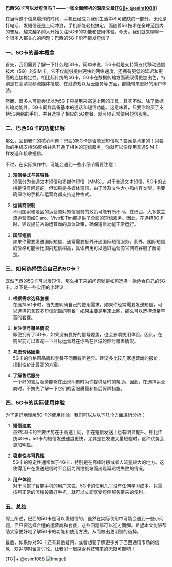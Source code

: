 **巴西5G卡可以发短信吗？——一张全面解析的深度文章[[TG💪+ @esim1088](https://t.me/s/esim1088)]**

在当今这个信息爆炸的时代，手机已经成为我们生活中不可或缺的一部分。无论是打电话、发短信还是上网冲浪，手机都能轻松搞定。而随着5G技术在全球范围内的普及，越来越多的人开始关注5G卡的功能和使用体验。今天，我们就来聊聊一个很多人都关心的问题：巴西的5G卡能不能发短信？

### 一、5G卡的基本概念

首先，我们需要了解一下什么是5G卡。简单来说，5G卡就是支持第五代移动通信技术（5G）的SIM卡。它不仅能够提供更快的网络速度，还拥有更低的延迟和更高的连接稳定性。相比起传统的4G卡，5G卡在数据传输方面表现得更加出色，特别是在高清视频流媒体播放、在线游戏以及云服务等方面，都能带来更好的用户体验。

然而，很多人可能会误以为5G卡只是用来高速上网的工具，其实不然。除了数据传输功能外，5G卡同样具备基本的通话和短信功能。这意味着，只要你购买了支持5G网络的手机，并且选择了相应的5G套餐，就可以正常使用短信服务。

### 二、巴西5G卡的功能详解

那么，回到我们的核心问题：巴西的5G卡是否能发短信呢？答案是肯定的！只要你的手机支持5G网络并且开通了相关的短信服务，你就可以像使用普通SIM卡一样发送和接收短信。

不过，在实际操作中，可能会遇到一些小细节需要注意：

1. **短信格式与兼容性**  
   短信分为普通文本短信和多媒体短信（MMS）。对于普通文本短信，5G卡的支持是没有问题的。但如果是多媒体短信，由于涉及文件大小和内容类型，需要确保你的手机和运营商都支持这种格式。

2. **运营商限制**  
   不同国家和地区的运营商对短信服务的政策可能有所不同。在巴西，大多数主流运营商如Claro、Vivo和Tim都提供了全面的短信服务。因此，在选择5G卡时，建议提前咨询运营商的具体政策，确保短信功能正常运行。

3. **国际短信**  
   如果你需要发送国际短信，通常需要额外开通国际短信服务。此外，国际短信的价格可能会比国内短信稍高，具体费用可以通过运营商官网或客服了解清楚。

### 三、如何选择适合自己的5G卡？

既然巴西的5G卡可以发短信，那么接下来的问题就是如何选择一款适合自己的5G卡。以下是一些实用的小建议：

1. **根据需求选择套餐**  
   在选择5G卡时，首先要明确自己的使用需求。如果你经常需要发送短信，可以选择包含较多短信配额的套餐；如果主要是用来上网，那么可以选择流量丰富的套餐。

2. **关注信号覆盖情况**  
   即便拥有了5G卡，如果没有良好的信号覆盖，也会影响使用体验。因此，在购买前可以查询一下目标运营商在你所在区域的信号覆盖情况。

3. **考虑价格因素**  
   5G卡的价格因品牌和套餐不同而有所差异。建议多比较几家运营商的报价，找到性价比最高的方案。

4. **了解售后服务**  
   一个好的售后服务能够在出现问题时为你提供及时的帮助。因此，在选择运营商时，不妨先了解一下它们的客服质量和售后保障措施。

### 四、5G卡的实际使用体验

为了更好地理解5G卡的使用体验，我们可以从以下几个方面进行分析：

1. **短信速度**  
   虽然5G卡的主要优势在于高速上网，但在短信发送上也有明显提升。相比传统4G卡，5G卡的短信发送速度更快，尤其是在发送大量短信时，这种优势会更加明显。

2. **稳定性与可靠性**  
   5G卡的稳定性通常优于4G卡，特别是在高峰时段或者人流量较大的地方。这使得用户在发送短信时不会因为网络拥堵而出现延迟或失败的情况。

3. **用户体验**  
   对于习惯了智能手机的用户来说，5G卡的使用几乎没有任何学习成本。只需按照正常的流程设置好手机，就可以立即享受短信服务带来的便利。

### 五、总结

综上所述，巴西的5G卡是可以发短信的。虽然在实际使用中可能会遇到一些小问题，但只要选择合适的运营商和套餐，这些问题都可以迎刃而解。希望本文能够帮助大家更好地了解5G卡的功能和使用方法，从而做出更明智的选择。

最后，如果你对5G卡还有其他疑问，或者想要了解更多关于巴西通讯市场的信息，欢迎随时留言讨论。让我们一起探索科技带来的无限可能吧！

[[TG💪+ @esim1088](https://t.me/s/esim1088) ![Image](https://i.postimg.cc/4NQfJmqS/Snipaste-2025-05-13-00-14-12.png)]